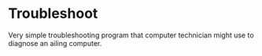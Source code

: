 # Troubleshoot
Very simple troubleshooting program that computer technician might use to diagnose an ailing computer. 
